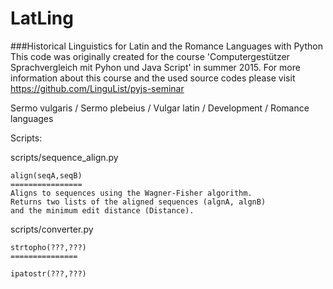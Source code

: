 # LatLing
###Historical Linguistics for Latin and the Romance Languages with Python
This code was originally created for the course 'Computergestützer Sprachvergleich mit Pyhon und Java Script' in summer 2015. For more information about this course and the used source codes please visit https://github.com/LinguList/pyjs-seminar

Sermo vulgaris / Sermo plebeius / Vulgar latin / Development / Romance languages

Scripts:

scripts/sequence_align.py

	align(seqA,seqB)
	================
	Aligns to sequences using the Wagner-Fisher algorithm. 
	Returns two lists of the aligned sequences (algnA, algnB) 
	and the minimum edit distance (Distance).

scripts/converter.py

	strtopho(???,???)
	===============

	ipatostr(???,???) 
